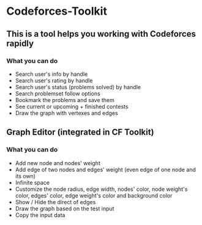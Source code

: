 # Codeforces-Toolkit

## This is a tool helps you working with Codeforces rapidly

### What you can do

-   Search user's info by handle
-   Search user's rating by handle
-   Search user's status (problems solved) by handle
-   Search problemset follow options
-   Bookmark the problems and save them
-   See current or upcoming + finished contests
-   Draw the graph with vertexes and edges

## Graph Editor (integrated in CF Toolkit)

### What you can do

-   Add new node and nodes' weight
-   Add edge of two nodes and edges' weight (even edge of one node and its own)
-   Infinite space
-   Customize the node radius, edge width, nodes' color, node weight's color, edges' color, edge weight's color and background color
-   Show / Hide the direct of edges
-   Draw the graph based on the test input
-   Copy the input data
